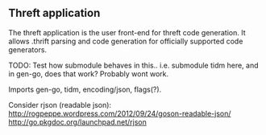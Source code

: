 ## Threft application

The threft application is the user front-end for threft code generation. It allows .thrift parsing and code generation for officially supported code generators.

TODO: Test how submodule behaves in this.. i.e. submodule tidm here, and in gen-go, does that work? Probably wont work.

Imports gen-go, tidm, encoding/json, flags(?).

Consider rjson (readable json):
http://rogpeppe.wordpress.com/2012/09/24/goson-readable-json/
http://go.pkgdoc.org/launchpad.net/rjson